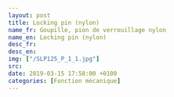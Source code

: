 ```yaml
---
layout: post
title: Locking pin (nylon)
name_fr: Goupille, pion de verrouillage nylon
name_en: Locking pin (nylon)
desc_fr: 
desc_en: 
img: ["/SLP125_P_1_1.jpg"]
src: 
date: 2019-03-15 17:58:00 +0100
categories: [Fonction mécanique]
---
```

